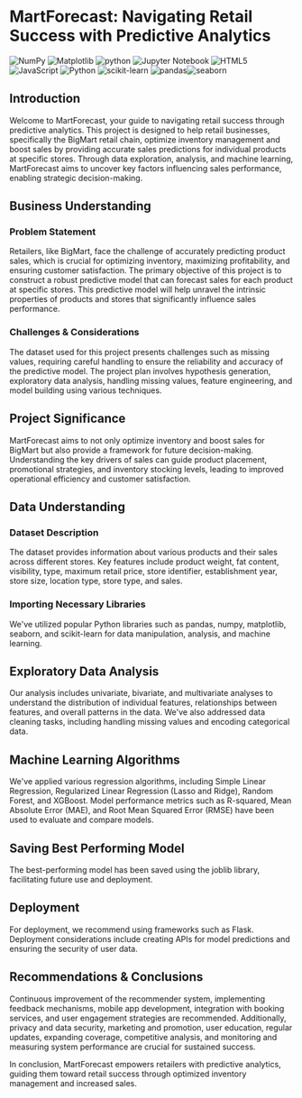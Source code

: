 # MartForecast: Navigating Retail Success with Predictive Analytics
![NumPy](https://img.shields.io/badge/numpy-%23013243.svg?style=for-the-badge&logo=numpy&logoColor=white)  ![Matplotlib](https://img.shields.io/badge/Matplotlib-%23ffffff.svg?style=for-the-badge&logo=Matplotlib&logoColor=black)  ![python](https://img.shields.io/badge/Python-FFD43B?style=for-the-badge&logo=python&logoColor=blue) ![Jupyter Notebook](https://img.shields.io/badge/jupyter-%23FA0F00.svg?style=for-the-badge&logo=jupyter&logoColor=white) ![HTML5](https://img.shields.io/badge/html5-%23E34F26.svg?style=for-the-badge&logo=html5&logoColor=white) ![JavaScript](https://img.shields.io/badge/javascript-%23323330.svg?style=for-the-badge&logo=javascript&logoColor=%23F7DF1E) ![Python](https://img.shields.io/badge/python-3670A0?style=for-the-badge&logo=python&logoColor=ffdd54) ![scikit-learn](https://img.shields.io/badge/scikit--learn-%23F7931E.svg?style=for-the-badge&logo=scikit-learn&logoColor=white)
![pandas](https://img.shields.io/badge/pandas-%23150458.svg?style=for-the-badge&logo=pandas&logoColor=white)![seaborn](https://img.shields.io/badge/seaborn-%23150458.svg?style=for-the-badge&logo=seaborn&logoColor=white)
## Introduction

Welcome to MartForecast, your guide to navigating retail success through predictive analytics. This project is designed to help retail businesses, specifically the BigMart retail chain, optimize inventory management and boost sales by providing accurate sales predictions for individual products at specific stores. Through data exploration, analysis, and machine learning, MartForecast aims to uncover key factors influencing sales performance, enabling strategic decision-making.

## Business Understanding

### Problem Statement

Retailers, like BigMart, face the challenge of accurately predicting product sales, which is crucial for optimizing inventory, maximizing profitability, and ensuring customer satisfaction. The primary objective of this project is to construct a robust predictive model that can forecast sales for each product at specific stores. This predictive model will help unravel the intrinsic properties of products and stores that significantly influence sales performance.

### Challenges & Considerations

The dataset used for this project presents challenges such as missing values, requiring careful handling to ensure the reliability and accuracy of the predictive model. The project plan involves hypothesis generation, exploratory data analysis, handling missing values, feature engineering, and model building using various techniques.

## Project Significance

MartForecast aims to not only optimize inventory and boost sales for BigMart but also provide a framework for future decision-making. Understanding the key drivers of sales can guide product placement, promotional strategies, and inventory stocking levels, leading to improved operational efficiency and customer satisfaction.

## Data Understanding

### Dataset Description

The dataset provides information about various products and their sales across different stores. Key features include product weight, fat content, visibility, type, maximum retail price, store identifier, establishment year, store size, location type, store type, and sales.

### Importing Necessary Libraries

We've utilized popular Python libraries such as pandas, numpy, matplotlib, seaborn, and scikit-learn for data manipulation, analysis, and machine learning.

## Exploratory Data Analysis

Our analysis includes univariate, bivariate, and multivariate analyses to understand the distribution of individual features, relationships between features, and overall patterns in the data. We've also addressed data cleaning tasks, including handling missing values and encoding categorical data.

## Machine Learning Algorithms

We've applied various regression algorithms, including Simple Linear Regression, Regularized Linear Regression (Lasso and Ridge), Random Forest, and XGBoost. Model performance metrics such as R-squared, Mean Absolute Error (MAE), and Root Mean Squared Error (RMSE) have been used to evaluate and compare models.

## Saving Best Performing Model

The best-performing model has been saved using the joblib library, facilitating future use and deployment.

## Deployment

For deployment, we recommend using frameworks such as Flask. Deployment considerations include creating APIs for model predictions and ensuring the security of user data.

## Recommendations & Conclusions

Continuous improvement of the recommender system, implementing feedback mechanisms, mobile app development, integration with booking services, and user engagement strategies are recommended. Additionally, privacy and data security, marketing and promotion, user education, regular updates, expanding coverage, competitive analysis, and monitoring and measuring system performance are crucial for sustained success.

In conclusion, MartForecast empowers retailers with predictive analytics, guiding them toward retail success through optimized inventory management and increased sales.
